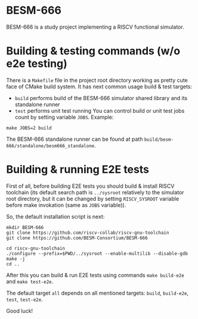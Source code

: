 # BESM-666

BESM-666 is a study project implementing a RISCV functional simulator.

# Building & testing commands (w/o e2e testing)

There is a `Makefile` file in the project root directory working as
pretty cute face of CMake build system. It has next common usage
build & test targets:
- `build` performs build of the BESM-666 simulator shared library and
    its standalone runner
- `test` performs unit test running
You can control build or unit test jobs count by setting variable `JOBS`. 
Example:
```
make JOBS=2 build
```

The BESM-666 standalone runner can be found at path 
`build/besm-666/standalone/besm666_standalone`.

# Building & running E2E tests

First of all, before building E2E tests you should build & install
RISCV toolchain (its default search path is `../sysroot` relatively
to the simulator root directory, but it can be changed by setting
`RISCV_SYSROOT` variable before make invokation (same as `JOBS` variable)).

So, the default installation script is next:
```
mkdir BESM-666
git clone https://github.com/riscv-collab/riscv-gnu-toolchain
git clone https://github.com/BESM-Consortium/BESM-666

cd riscv-gnu-toolchain
./configure --prefix=$PWD/../sysroot --enable-multilib --disable-gdb
make -j
cd ..
```

After this you can build & run E2E tests using commands
`make build-e2e` and `make test-e2e`.

The default target `all` depends on all mentioned targets:
`build`, `build-e2e`, `test`, `test-e2e`.

Good luck!
